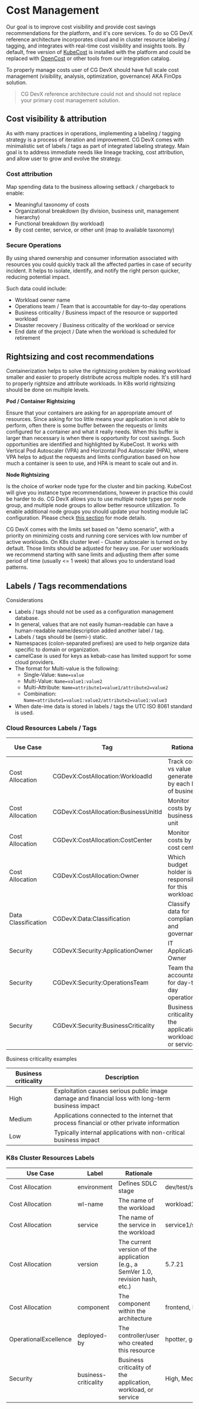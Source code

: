 # Cost Management

Our goal is to improve cost visibility and provide cost savings recommendations for the platform, and it's core
services. To do so CG DevX reference architecture incorporates cloud and in cluster resource labeling / tagging, and
integrates with real-time cost visibility and insights tools. By default, free version
of [KubeCost](https://www.kubecost.com/) is installed with the platform and could be replaced
with [OpenCost](https://www.opencost.io/) or other tools from our integration catalog.

To properly manage costs user of CG DevX should have full scale cost management (visibility, analysis, optimization,
governance) AKA FinOps solution.

> CG DevX reference architecture could not and should not replace your primary cost management solution.

## Cost visibility & attribution

As with many practices in operations, implementing a labeling / tagging strategy is a process of iteration and
improvement.
CG DevX comes with minimalistic set of labels / tags as part of integrated labeling strategy.
Main goal is to address immediate needs like lineage tracking, cost attribution, and allow user to grow and evolve the
strategy.

### Cost attribution

Map spending data to the business allowing setback / chargeback to enable:

- Meaningful taxonomy of costs
- Organizational breakdown (by division, business unit, management hierarchy)
- Functional breakdown (by workload)
- By cost center, service, or other unit (map to available taxonomy)

### Secure Operations

By using shared ownership and consumer information associated with resources you could quickly track all the affected
parties in case of security incident. It helps to isolate, identify, and notify the right person quicker, reducing
potential impact.

Such data could include:

- Workload owner name
- Operations team / Team that is accountable for day-to-day operations
- Business criticality / Business impact of the resource or supported workload
- Disaster recovery / Business criticality of the workload or service
- End date of the project / Date when the workload is scheduled for retirement

## Rightsizing and cost recommendations

Containerization helps to solve the rightsizing problem by making workload smaller and easier to properly distribute
across multiple nodes. It's still hard to properly rightsize and attribute workloads. In K8s world rightsizing should be
done on multiple levels.

**Pod / Container Rightsizing**

Ensure that your containers are asking for an appropriate amount of resources. Since asking for too little means your
application is not able to perform, often there is some buffer between the requests or limits configured for a container
and what it really needs. When this buffer is larger than necessary is when there is opportunity for cost savings.
Such opportunities are identified and highlighted by KubeCost. It works with Vertical Pod Autoscaler (VPA) and
Horizontal Pod Autoscaler (HPA), where VPA helps to adjust the requests and limits configuration based on how much a
container is seen to use, and HPA is meant to scale out and in.

**Node Rightsizing**

Is the choice of worker node type for the cluster and bin packing. KubeCost will give you instance type recommendations,
however in practice this could be harder to do. CG DevX allows you to use multiple node types per node group, and
multiple node groups to allow better resource utilization. To enable additional node groups you should update your
hosting module IaC configuration. Please
check [this section](../../operators_guide/platform_management/iac/core_infrastructure_management.md) for mode details.


CG DevX comes with the limits set based on "demo scenario", with a priority on minimizing costs and running core
services with low number of active workloads. On K8s cluster level - Cluster autoscaler is turned on by default. Those
limits should be adjusted for heavy use.
For user workloads we recommend starting with sane limits and adjusting them after some period of time (usually <= 1
week) that allows you to understand load patterns.

## Labels / Tags recommendations

Considerations

- Labels / tags should not be used as a configuration management database.
- In general, values that are not easily human-readable can have a human-readable name/description added another label /
  tag.
- Labels / tags should be (semi-) static.
- Namespaces (colon-separated prefixes) are used to help organize data specific to domain or organization.
- camelCase is used for keys as kebab-case has limited support for some cloud providers.
- The format for Multi-value is the following:
  - Single-Value: `Name=value`
  - Multi-Value: `Name=value1:value2`
  - Multi-Attribute: `Name=attribute1=value1/attribute2=value2`
  - Combination: `Name=attribute1=value1:value2/attribute2=value1:value3`
- When date-ime data is stored in labels / tags the UTC ISO 8061 standard is used.

### Cloud Resources Labels / Tags

| Use Case            | Tag                                  | Rationale                                                     | Allowed Values (Listed or value prefix/suﬃx) |
|---------------------|--------------------------------------|---------------------------------------------------------------|----------------------------------------------|
| Cost Allocation     | CGDevX:CostAllocation:WorkloadId     | Track cost vs value generated by each line of business        | analytics/landingpage                        |
| Cost Allocation     | CGDevX:CostAllocation:BusinessUnitId | Monitor costs by business unit                                | architecture/devops/finance                  |
| Cost Allocation     | CGDevX:CostAllocation:CostCenter     | Monitor costs by cost center                                  | 123-*                                        |
| Cost Allocation     | CGDevX:CostAllocation:Owner          | Which budget holder is responsible for this workload          | marketing/retailsupport                      |
| Data Classification | CGDevX:Data:Classification           | Classify data for compliance and governance                   | public/private/confidential, restricted      |
| Security            | CGDevX:Security:ApplicationOwner     | IT Application Owner                                          | NameA/NameB                                  |
| Security            | CGDevX:Security:OperationsTeam       | Team that is accountable for day-to-day operations            | TeamA/TeamB                                  |
| Security            | CGDevX:Security:BusinessCriticality  | Business criticality of the application, workload, or service | High/Medium/Low                              |

Business criticality examples

| Business criticality | Description                                                                                       |
|----------------------|---------------------------------------------------------------------------------------------------|
| High                 | Exploitation causes serious public image damage and financial loss with long-term business impact |
| Medium               | Applications connected to the internet that process financial or other private information        |
| Low                  | Typically internal applications with non-critical business impact                                 |

### K8s Cluster Resources Labels

| Use Case              | Label                | Rationale                                                                        | Exmaples                      |
|-----------------------|----------------------|----------------------------------------------------------------------------------|-------------------------------|
| Cost Allocation       | environment          | Defines SDLC stage                                                               | dev/test/stg/prod             |
| Cost Allocation       | wl-name              | The name of the workload                                                         | workload1/workload2/workload3 |
| Cost Allocation       | service              | The name of the service in the workload                                          | service1/service2/service3    |
| Cost Allocation       | version              | The current version of the application (e.g., a SemVer 1.0, revision hash, etc.) | 5.7.21                        |
| Cost Allocation       | component            | The component within the architecture	                                           | frontend, backend, database   |
| OperationalExcellence | deployed-by          | The controller/user who created this resource                                    | hpotter, ggranger, rweasley   |
| Security              | business-criticality | Business criticality of the application, workload, or service                    | High, Medium, Low             |
